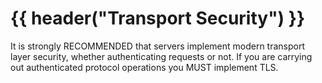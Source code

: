 # {{ header("Transport Security") }}

It is strongly RECOMMENDED that servers implement modern transport layer security, whether authenticating requests or not.  If you are 
carrying out authenticated protocol operations you MUST implement TLS.
